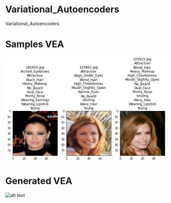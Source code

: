 # Variational_Autoencoders
Variational_Autoencoders

# Samples VEA

![alt text](https://github.com/Ezzeldin-nasser939/Variational_Autoencoders/blob/main/Images/Samples%20VEA.png?raw=true)

# Generated VEA

![alt text](https://github.com/Ezzeldin-nasser939/Variational_Autoencoders/blob/main/Images/Generated%20VAE.png.png?raw=true)
